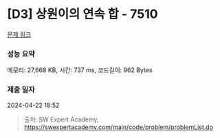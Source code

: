 # [D3] 상원이의 연속 합 - 7510 

[문제 링크](https://swexpertacademy.com/main/code/problem/problemDetail.do?contestProbId=AWoEzJFa2A4DFARq) 

### 성능 요약

메모리: 27,668 KB, 시간: 737 ms, 코드길이: 962 Bytes

### 제출 일자

2024-04-22 18:52



> 출처: SW Expert Academy, https://swexpertacademy.com/main/code/problem/problemList.do